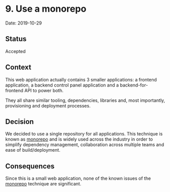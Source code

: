 # 9. Use a monorepo

Date: 2019-10-29

## Status

Accepted

## Context

This web application actually contains 3 smaller applications: a
frontend application, a backend control panel application and a
backend-for-frontend API to power both.

They all share similar tooling, dependencies, libraries and, most
importantly, provisioning and deployment processes.

## Decision

We decided to use a single repository for all applications. This
technique is known as [monorepo][1] and is widely used across the
industry in order to simplify dependency management,
collaboration across multiple teams and ease of build/deployment.

## Consequences

Since this is a small web application, none of the known issues of
the [monorepo][1] technique are significant.

[1]: https://en.wikipedia.org/wiki/Monorepo
